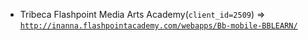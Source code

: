  - Tribeca Flashpoint Media Arts Academy(`client_id=2509`) => [`http://inanna.flashpointacademy.com/webapps/Bb-mobile-BBLEARN/`](http://inanna.flashpointacademy.com/webapps/Bb-mobile-BBLEARN/)
